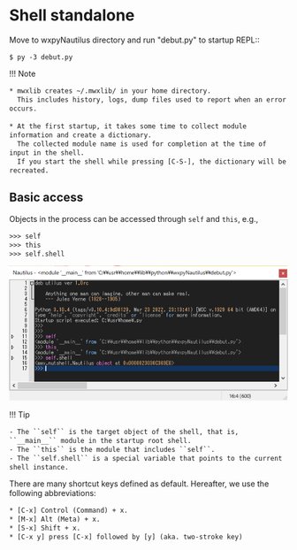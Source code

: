 # Shell standalone

Move to wxpyNautilus directory and run "debut.py" to startup REPL::

    $ py -3 debut.py

!!! Note

    * mwxlib creates ~/.mwxlib/ in your home directory.
      This includes history, logs, dump files used to report when an error occurs.
    
    * At the first startup, it takes some time to collect module information and create a dictionary.
      The collected module name is used for completion at the time of input in the shell.
      If you start the shell while pressing [C-S-], the dictionary will be recreated.


## Basic access

Objects in the process can be accessed through ``self`` and ``this``, e.g.,

    >>> self
    >>> this
    >>> self.shell

![image](_images/0-1a_startup.png)

!!! Tip

    - The ``self`` is the target object of the shell, that is, ``__main__`` module in the startup root shell.
    - The ``this`` is the module that includes ``self``.
    - The ``self.shell`` is a special variable that points to the current shell instance.


There are many shortcut keys defined as default.
Hereafter, we use the following abbreviations:

    * [C-x] Control (Command) + x.
    * [M-x] Alt (Meta) + x.
    * [S-x] Shift + x.
    * [C-x y] press [C-x] followed by [y] (aka. two-stroke key)


